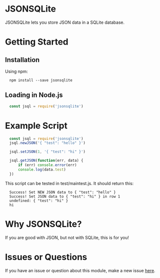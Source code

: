 # JSONSQLite

JSONSQLite lets you store JSON data in a SQLite database.

# Getting Started

## Installation
Using npm:
```shell
  npm install --save jsonsqlite
```
## Loading in Node.js
```js
  const jsql = require('jsonsqlite')
```
# Example Script
```js
  const jsql = require('jsonsqlite')
  jsql.newJSON('{ "test": "hello" }')

  jsql.setJSON(1, '{ "test": "hi" }')

  jsql.getJSON(function(err, data) {
      if (err) console.error(err)
      console.log(data.test)
  })
```

This script can be tested in test/maintest.js. It should return this:
```
  Success! Set NEW JSON data to { "test": "hello" }
  Success! Set JSON data to { "test": "hi" } in row 1
  undefined: { "test": "hi" }
  hi
```
# Why JSONSQLite?
If you are good with JSON, but not with SQLite, this is for you!

# Issues or Questions
If you have an issue or question about this module, make a new issue [here](https://github.com/yoshifan509/issues).

